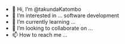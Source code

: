 - 👋 Hi, I’m @takundaKatombo
- 👀 I’m interested in ... software development
- 🌱 I’m currently learning ...
- 💞️ I’m looking to collaborate on ...
- 📫 How to reach me ...

<!---
takundaKatombo/takundaKatombo is a ✨ special ✨ repository because its `README.md` (this file) appears on your GitHub profile.
You can click the Preview link to take a look at your changes.
--->

